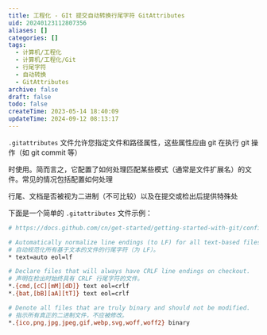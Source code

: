 ```yaml
---
title: 工程化 - GIt 提交自动转换行尾字符 GitAttributes
uid: 20240123112807356
aliases: []
categories: []
tags:
  - 计算机/工程化
  - 计算机/工程化/Git
  - 行尾字符
  - 自动转换
  - GitAttributes
archive: false
draft: false
todo: false
createTime: 2023-05-14 18:40:09
updateTime: 2024-09-12 08:13:17
---
```


`.gitattributes` 文件允许您指定文件和路径属性，这些属性应由 git 在执行 git 操作（如 git commit 等）

时使用。简而言之，它配置了如何处理匹配某些模式（通常是文件扩展名）的文件。常见的情况包括配置如何处理

行尾、文档是否被视为二进制（不可比较）以及在提交或检出后提供特殊处

下面是一个简单的 `.gitattributes` 文件示例：

```sh
# https://docs.github.com/cn/get-started/getting-started-with-git/configuring-git-to-handle-line-endings

# Automatically normalize line endings (to LF) for all text-based files.
# 自动规范化所有基于文本的文件的行尾字符（为 LF）。
* text=auto eol=lf

# Declare files that will always have CRLF line endings on checkout.
# 声明在检出时始终具有 CRLF 行尾字符的文件。
*.{cmd,[cC][mM][dD]} text eol=crlf
*.{bat,[bB][aA][tT]} text eol=crlf

# Denote all files that are truly binary and should not be modified.
# 指示所有真正的二进制文件，不应被修改。
*.{ico,png,jpg,jpeg,gif,webp,svg,woff,woff2} binary
```
